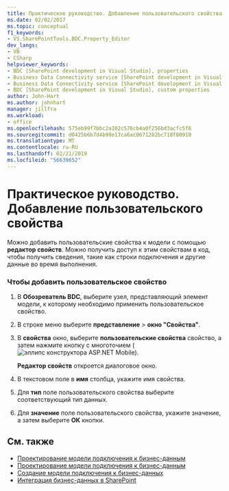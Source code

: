 ```yaml
---
title: Практическое руководство. Добавление пользовательского свойства | Документация Майкрософт
ms.date: 02/02/2017
ms.topic: conceptual
f1_keywords:
- VS.SharePointTools.BDC.Property_Editor
dev_langs:
- VB
- CSharp
helpviewer_keywords:
- BDC [SharePoint development in Visual Studio], properties
- Business Data Connectivity service [SharePoint development in Visual Studio], properties
- Business Data Connectivity service [SharePoint development in Visual Studio], custom properties
- BDC [SharePoint development in Visual Studio], custom properties
author: John-Hart
ms.author: johnhart
manager: jillfra
ms.workload:
- office
ms.openlocfilehash: 575eb99f7bbc2a102c576cb4a0f256bd3acfc5f6
ms.sourcegitcommit: d0425b6b7d4b99e17ca6ac0671282bc718f80910
ms.translationtype: MT
ms.contentlocale: ru-RU
ms.lasthandoff: 02/21/2019
ms.locfileid: "56639652"
---
```

# <a name="how-to-add-a-custom-property"></a>Практическое руководство. Добавление пользовательского свойства
  Можно добавить пользовательские свойства к модели с помощью **редактор свойств**. Можно получить доступ к этим свойствам в код, чтобы получить сведения, такие как строки подключения и другие данные во время выполнения.

### <a name="to-add-a-custom-property"></a>Чтобы добавить пользовательское свойство

1.  В **Обозреватель BDC**, выберите узел, представляющий элемент модели, к которому необходимо применить пользовательское свойство.

2.  В строке меню выберите **представление** > **окно "Свойства"**.

3.  В **свойства** окно, выберите **пользовательские свойства** свойство, а затем нажмите кнопку с многоточием (![эллипс конструктора ASP.NET Mobile](../sharepoint/media/mwellipsis.gif "ASP. Эллипс конструктора Mobile NET")).

     **Редактор свойств** откроется диалоговое окно.

4.  В текстовом поле в **имя** столбца, укажите имя свойства.

5.  Для **тип** поле пользовательского свойства выберите соответствующий тип данных.

6.  Для **значение** поле пользовательского свойства, укажите значение, а затем выберите **ОК** кнопки.

## <a name="see-also"></a>См. также
- [Проектирование модели подключения к бизнес-данным](../sharepoint/designing-a-business-data-connectivity-model.md)
- [Проектирование модели подключения к бизнес-данным](../sharepoint/designing-a-business-data-connectivity-model.md)
- [Создание модели подключения к бизнес-данных](../sharepoint/creating-a-business-data-connectivity-model.md)
- [Интеграция бизнес-данных в SharePoint](../sharepoint/integrating-business-data-into-sharepoint.md)
